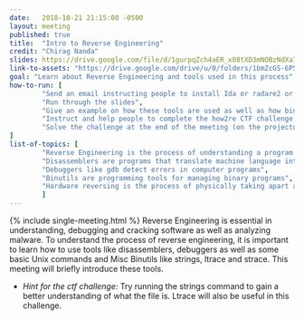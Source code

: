 ```yaml
---
date:   2018-10-21 21:15:00 -0500
layout: meeting
published: true
title:  "Intro to Reverse Engineering"
credit: "Chirag Nanda"
slides: https://drive.google.com/file/d/1gurpqZch4aER_x08tXD3mNOBzNdXa7LG/view
link-to-assets: "https://drive.google.com/drive/u/0/folders/1bmZcGS-6P57eWEtMSkABAWc7rt2E0t1J"
goal: "Learn about Reverse Engineering and tools used in this process"
how-to-run: [
        "Send an email instructing people to install Ida or radare2 or Binary Ninja",
        "Run through the slides",
        "Give an example on how these tools are used as well as how binutils like strings, ltrace and strace are used",
        "Instruct and help people to complete the how2re CTF challenge: (http://ctf.ctf.sigpwny.com/challenges#how2re)",
        "Solve the challenge at the end of the meeting (on the projector)"
]
list-of-topics: [
        "Reverse Engineering is the process of understanding a program's functionality and behavior",
        "Disassemblers are programs that translate machine language into assembly language",
        "Debuggers like gdb detect errors in computer programs",
        "Binutils are programming tools for managing binary programs",
        "Hardware reversing is the process of physically taking apart an engineered product"
        ]
---
```


{% include single-meeting.html  %}
Reverse Engineering is essential in understanding, debugging and cracking software as well as analyzing malware. To understand the process of reverse engineering, it is important to learn how to use tools like disassemblers, debuggers as well as some basic Unix commands and Misc Binutils like strings, ltrace and strace. This meeting will briefly introduce these tools.
* *Hint for the ctf challenge:* Try running the strings command to gain a better understanding of what the file is. Ltrace will also be useful in this challenge.
